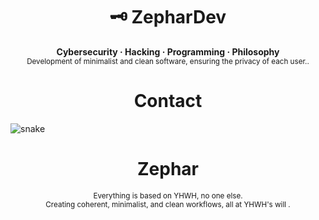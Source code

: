 <h1 align="center">🗝️ ZepharDev</h1>

<p align="center">
  <b>Cybersecurity · Hacking · Programming · Philosophy</b><br>
  <sub>Development of minimalist and clean software, ensuring the privacy of each user..</sub>
</p>

<h1 align="center">Contact</h1>


![snake](https://github.com/thepiyushmalhotra/thepiyushmalhotra/blob/output/github-contribution-grid-snake.svg)


<h1 align="center">Zephar</h1>


<p align="center">
  <sub>Everything is based on YHWH, no one else.<br>
  Creating coherent, minimalist, and clean workflows, all at YHWH's will .</sub>
</p>
